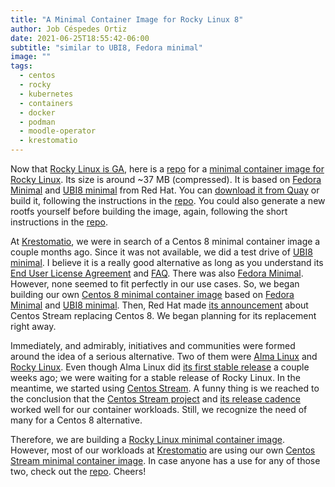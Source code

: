 ```yaml
---
title: "A Minimal Container Image for Rocky Linux 8"
author: Job Céspedes Ortiz
date: 2021-06-25T18:55:42-06:00
subtitle: "similar to UBI8, Fedora minimal"
image: ""
tags:
  - centos
  - rocky
  - kubernetes
  - containers
  - docker
  - podman
  - moodle-operator
  - krestomatio
---
```

Now that [Rocky Linux is GA](https://rockylinux.org/news/rocky-linux-8-4-ga-release/), here is a [repo](https://github.com/krestomatio/container_builder/tree/master/rocky8-minimal) for a [minimal container image for Rocky Linux](https://quay.io/krestomatio/rocky8-minimal/). Its size is around ~37 MB (compressed). It is based on [Fedora Minimal](https://registry.fedoraproject.org/repo/fedora-minimal/tags/) and [UBI8 minimal](https://catalog.redhat.com/software/containers/ubi8/ubi-minimal/5c359a62bed8bd75a2c3fba8) from Red Hat. You can [download it from Quay](https://quay.io/krestomatio/rocky8-minimal/) or build it, following the instructions in the [repo](https://github.com/krestomatio/container_builder/tree/master/rocky8-minimal). You could also generate a new rootfs yourself before building the image, again, following the short instructions in the [repo](https://github.com/krestomatio/container_builder/tree/master/rocky8-minimal).

At [Krestomatio](https://krestomatio.com/), we were in search of a Centos 8 minimal container image a couple months ago. Since it was not available, we did a test drive of [UBI8 minimal](https://catalog.redhat.com/software/containers/ubi8/ubi-minimal/5c359a62bed8bd75a2c3fba8). I believe it is a really good alternative as long as you understand its [End User License Agreement](https://www.redhat.com/licenses/EULA_Red_Hat_Universal_Base_Image_English_20190422.pdf) and [FAQ](https://developers.redhat.com/articles/ubi-faq). There was also [Fedora Minimal](https://registry.fedoraproject.org/repo/fedora-minimal/tags/). However, none seemed to fit perfectly in our use cases. So, we began building our own [Centos 8 minimal container image](https://github.com/krestomatio/container_builder/tree/master/centos8-minimal) based on [Fedora Minimal](https://registry.fedoraproject.org/repo/fedora-minimal/tags/) and [UBI8 minimal](https://catalog.redhat.com/software/containers/ubi8/ubi-minimal/5c359a62bed8bd75a2c3fba8). Then, Red Hat made [its announcement](https://blog.centos.org/2020/12/future-is-centos-stream/) about Centos Stream replacing Centos 8. We began planning for its replacement right away.

Immediately, and admirably, initiatives and communities were formed around the idea of a serious alternative. Two of them were [Alma Linux](https://almalinux.org/) and [Rocky Linux](https://rockylinux.org/). Even though Alma Linux did [its first stable release](https://almalinux.org/blog/almalinux-os-stable-release-is-live/) a couple weeks ago; we were waiting for a stable release of Rocky Linux. In the meantime, we started using [Centos Stream](https://www.centos.org/centos-stream/). A funny thing is we reached to the conclusion that the [Centos Stream project](https://www.centos.org/centos-stream/) and [its release cadence](https://www.redhat.com/es/blog/faq-centos-stream-updates) worked well for our container workloads. Still, we recognize the need of many for a Centos 8 alternative.

Therefore, we are building a [Rocky Linux minimal container image](https://quay.io/krestomatio/rocky8-minimal/). However, most of our workloads at [Krestomatio](https://krestomatio.com/) are using our own [Centos Stream minimal container image](https://quay.io/repository/krestomatio/centos8-stream-minimal). In case anyone has a use for any of those two, check out the [repo](https://github.com/krestomatio/container_builder). Cheers!
